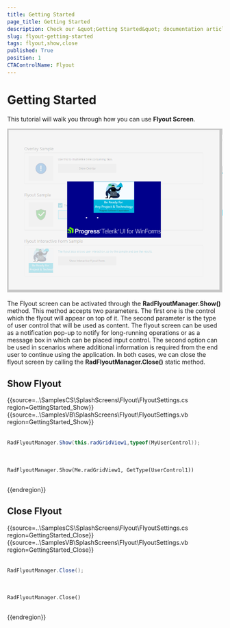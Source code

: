 ```yaml
---
title: Getting Started
page_title: Getting Started 
description: Check our &quot;Getting Started&quot; documentation article for the RadBusyIndicator {{ site.framework_name }} control.
slug: flyout-getting-started
tags: flyout,show,close
published: True
position: 1
CTAControlName: Flyout
---
```


# Getting Started

This tutorial will walk you through how you can use __Flyout Screen__. 

![flyout-overview 001](images/flyout-overview001.png)

The Flyout screen can be activated through the __RadFlyoutManager.Show()__ method. This method accepts two parameters. The first one is the control which the flyout will appear on top of it. The second parameter is the type of user control that will be used as content. The flyout screen can be used as a notification pop-up to notify for long-running operations or as a message box in which can be placed input control. The second option can be used in scenarios where additional information is required from the end user to continue using the application. In both cases, we can close the flyout screen by calling the __RadFlyoutManager.Close()__ static method. 

## Show Flyout

{{source=..\SamplesCS\SplashScreens\Flyout\FlyoutSettings.cs region=GettingStarted_Show}} 
{{source=..\SamplesVB\SplashScreens\Flyout\FlyoutSettings.vb region=GettingStarted_Show}} 

````C#

RadFlyoutManager.Show(this.radGridView1,typeof(MyUserControl));
	

````
````VB.NET

RadFlyoutManager.Show(Me.radGridView1, GetType(UserControl1))


````

{{endregion}}

## Close Flyout

{{source=..\SamplesCS\SplashScreens\Flyout\FlyoutSettings.cs region=GettingStarted_Close}} 
{{source=..\SamplesVB\SplashScreens\Flyout\FlyoutSettings.vb region=GettingStarted_Close}} 

````C#

RadFlyoutManager.Close();
	

````
````VB.NET

RadFlyoutManager.Close()


````

{{endregion}}

 
        

